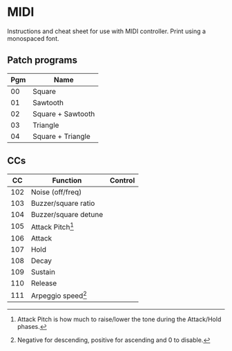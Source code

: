 # MIDI

Instructions and cheat sheet for use with MIDI controller. Print using a
monospaced font.

## Patch programs

| Pgm | Name                |
|-----|---------------------|
| 00  | Square              |
| 01  | Sawtooth            |
| 02  | Square + Sawtooth   |
| 03  | Triangle            |
| 04  | Square + Triangle   |

## CCs

| CC  | Function                      | Control     |
|-----|-------------------------------|-------------|
| 102 | Noise (off/freq)              |             |
| 103 | Buzzer/square ratio           |             |
| 104 | Buzzer/square detune          |             |
| 105 | Attack Pitch[^1]              |             |
| 106 | Attack                        |             |
| 107 | Hold                          |             |
| 108 | Decay                         |             |
| 109 | Sustain                       |             |
| 110 | Release                       |             |
| 111 | Arpeggio speed[^2]            |             |

[^1]: Attack Pitch is how much to raise/lower the tone during the Attack/Hold
    phases.
[^2]: Negative for descending, positive for ascending and 0 to disable.
